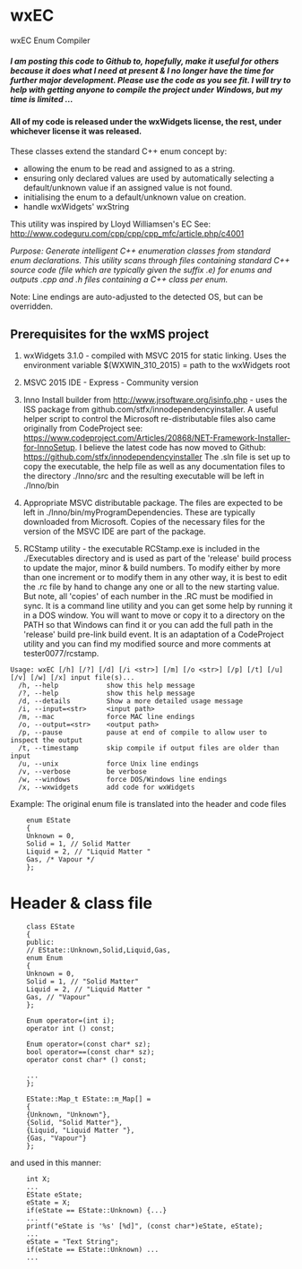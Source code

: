 # wxEC


wxEC Enum Compiler 

##### I am posting this code to Github to, hopefully, make it useful for others because it does what I need at present & I no longer have the time for further major development. Please use the code as you see fit. I will try to help with getting anyone to compile the project under Windows, but my time is limited ...

#### All of my code is released under the wxWidgets license, the rest, under whichever license it was released.

 These classes extend the standard C++ enum concept by:
  - allowing the enum to be read and assigned to as a string.
  - ensuring only declared values are used by automatically selecting
    a default/unknown value if an assigned value is not found.
  - initialising the enum to a default/unknown value on creation.
  - handle wxWidgets' wxString

  This utility was inspired by Lloyd Williamsen's EC
 See: http://www.codeguru.com/cpp/cpp/cpp_mfc/article.php/c4001
 
*Purpose: Generate intelligent C++ enumeration classes from standard enum  declarations. This utility scans through files containing standard C++  source code (file which are typically given the suffix .e) for enums  and outputs .cpp and .h files containing a C++ class per enum.*

 Note: Line endings are auto-adjusted to the detected OS, but can be overridden.
## Prerequisites for the wxMS project

1. wxWidgets 3.1.0 - compiled with MSVC 2015 for static linking. 
	Uses the environment variable $(WXWIN_310_2015) = path to the wxWidgets root

2. MSVC 2015 IDE - Express - Community version

3. Inno Install builder from http://www.jrsoftware.org/isinfo.php - uses the ISS package 
	from github.com/stfx/innodependencyinstaller. A useful helper script to control the Microsoft re-distributable files also came originally from CodeProject see: https://www.codeproject.com/Articles/20868/NET-Framework-Installer-for-InnoSetup.
 I believe the latest code has now moved to Github: https://github.com/stfx/innodependencyinstaller The .sln file is set up to copy the executable, the help file as well as any documentation files to the directory ./Inno/src and the resulting executable will be left in ./Inno/bin

4. Appropriate MSVC distributable package. The files are expected to be left in ./Inno/bin/myProgramDependencies. These are typically downloaded from Microsoft. Copies of the necessary files for the version of the MSVC IDE are part of the package.

5. RCStamp utility - the executable RCStamp.exe is included in the ./Executables directory 
and is used as part of the 'release' build process to update the 
major, minor & build numbers. To modify either by more than one increment or to modify them in any other way, it is best to edit the .rc file by hand to change any one or all to the new starting value. But note, all 'copies' of each number in the .RC must be modified in sync.
It is a command line utility and you can get some help by running it in a DOS window. You will want to move or copy it to a directory on the PATH so that Windows can find it or you can add the full path in the 'release' build pre-link build event.
It is an adaptation of a CodeProject utility and you can find my modified source and more comments at
tester0077/rcstamp.


```
Usage: wxEC [/h] [/?] [/d] [/i <str>] [/m] [/o <str>] [/p] [/t] [/u] [/v] [/w] [/x] input file(s)...
  /h, --help            show this help message
  /?, --help            show this help message
  /d, --details         Show a more detailed usage message
  /i, --input=<str>     <input path>
  /m, --mac             force MAC line endings
  /o, --output=<str>    <output path>
  /p, --pause           pause at end of compile to allow user to inspect the output
  /t, --timestamp       skip compile if output files are older than input
  /u, --unix            force Unix line endings
  /v, --verbose         be verbose
  /w, --windows         force DOS/Windows line endings
  /x, --wxwidgets       add code for wxWidgets
```
Example:
The original enum file is translated into the header and code files
```
    enum EState
    {
    Unknown = 0,
    Solid = 1, // Solid Matter
    Liquid = 2, // "Liquid Matter "
    Gas, /* Vapour */
    };
```
Header & class file
=================
```
    class EState
    {
    public:
    // EState::Unknown,Solid,Liquid,Gas,
    enum Enum
    {
    Unknown = 0,
    Solid = 1, // "Solid Matter"
    Liquid = 2, // "Liquid Matter "
    Gas, // "Vapour"
    };
     
    Enum operator=(int i);
    operator int () const;
     
    Enum operator=(const char* sz);
    bool operator==(const char* sz);
    operator const char* () const;
     
    ...
    };
     
    EState::Map_t EState::m_Map[] =
    {
    {Unknown, "Unknown"},
    {Solid, "Solid Matter"},
    {Liquid, "Liquid Matter "},
    {Gas, "Vapour"}
    };
```

and used in this manner:
```
    int X;
    ...
    EState eState;
    eState = X;
    if(eState == EState::Unknown) {...}
    ...
    printf("eState is '%s' [%d]", (const char*)eState, eState);
    ...
    eState = "Text String";
    if(eState == EState::Unknown) ...
    ...
```